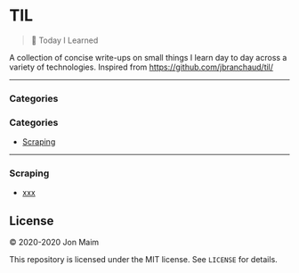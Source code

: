 # TIL

>📝 Today I Learned

A collection of concise write-ups on small things I learn day to day across a
variety of technologies. Inspired from https://github.com/jbranchaud/til/

---

### Categories


### Categories

* [Scraping](#scraping)

---

### Scraping

- [xxx](scraping/.md)

## License

&copy; 2020-2020 Jon Maim

This repository is licensed under the MIT license. See `LICENSE` for
details.

